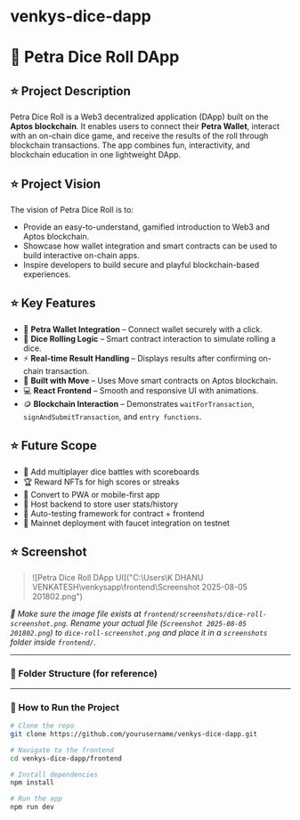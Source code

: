 # venkys-dice-dapp

# 🎲 Petra Dice Roll DApp

## ⭐ Project Description

Petra Dice Roll is a Web3 decentralized application (DApp) built on the **Aptos blockchain**. It enables users to connect their **Petra Wallet**, interact with an on-chain dice game, and receive the results of the roll through blockchain transactions. The app combines fun, interactivity, and blockchain education in one lightweight DApp.

## ⭐ Project Vision

The vision of Petra Dice Roll is to:
- Provide an easy-to-understand, gamified introduction to Web3 and Aptos blockchain.
- Showcase how wallet integration and smart contracts can be used to build interactive on-chain apps.
- Inspire developers to build secure and playful blockchain-based experiences.

## ⭐ Key Features

- 🔐 **Petra Wallet Integration** – Connect wallet securely with a click.
- 🎲 **Dice Rolling Logic** – Smart contract interaction to simulate rolling a dice.
- ⚡ **Real-time Result Handling** – Displays results after confirming on-chain transaction.
- 🧠 **Built with Move** – Uses Move smart contracts on Aptos blockchain.
- 💻 **React Frontend** – Smooth and responsive UI with animations.
- 🪙 **Blockchain Interaction** – Demonstrates `waitForTransaction`, `signAndSubmitTransaction`, and `entry functions`.

## ⭐ Future Scope

- 👫 Add multiplayer dice battles with scoreboards
- 🏆 Reward NFTs for high scores or streaks
- 📱 Convert to PWA or mobile-first app
- 🔄 Host backend to store user stats/history
- 🧪 Auto-testing framework for contract + frontend
- 🚀 Mainnet deployment with faucet integration on testnet

## ⭐ Screenshot

> ![Petra Dice Roll DApp UI]("C:\Users\K DHANU VENKATESH\venkysapp\frontend\Screenshot 2025-08-05 201802.png")

_📌 Make sure the image file exists at `frontend/screenshots/dice-roll-screenshot.png`. Rename your actual file (`Screenshot 2025-08-05 201802.png`) to `dice-roll-screenshot.png` and place it in a `screenshots` folder inside `frontend/`._

---

### 📂 Folder Structure (for reference)




---

### 🚀 How to Run the Project

```bash
# Clone the repo
git clone https://github.com/yourusername/venkys-dice-dapp.git

# Navigate to the frontend
cd venkys-dice-dapp/frontend

# Install dependencies
npm install

# Run the app
npm run dev


